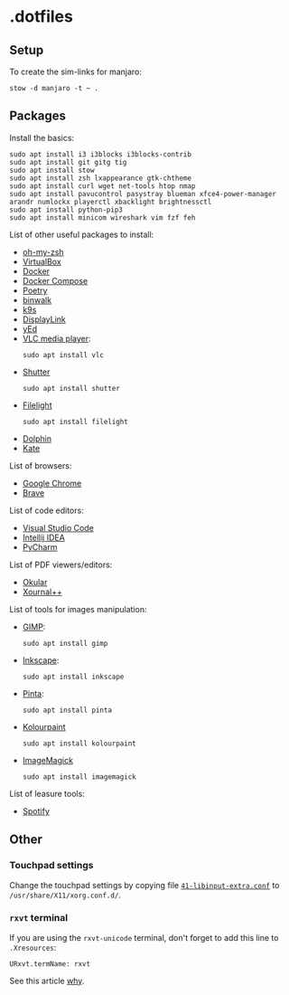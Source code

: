 # .dotfiles

## Setup

To create the sim-links for manjaro:
```
stow -d manjaro -t ~ .
```

## Packages

Install the basics:
```
sudo apt install i3 i3blocks i3blocks-contrib
sudo apt install git gitg tig
sudo apt install stow
sudo apt install zsh lxappearance gtk-chtheme
sudo apt install curl wget net-tools htop nmap
sudo apt install pavucontrol pasystray blueman xfce4-power-manager arandr numlockx playerctl xbacklight brightnessctl
sudo apt install python-pip3
sudo apt install minicom wireshark vim fzf feh
```

List of other useful packages to install:
- [oh-my-zsh](https://ohmyz.sh/)
- [VirtualBox](https://www.virtualbox.org/)
- [Docker](https://docs.docker.com/engine/install/ubuntu/)
- [Docker Compose](https://docs.docker.com/compose/install/)
- [Poetry](https://python-poetry.org/)
- [binwalk](https://github.com/ReFirmLabs/binwalk)
- [k9s](https://k9scli.io/)
- [DisplayLink](https://www.synaptics.com/products/displaylink-graphics/downloads)
- [yEd](https://www.yworks.com/products/yed)
- [VLC media player](https://www.videolan.org/vlc/):
  ```
  sudo apt install vlc
  ```
- [Shutter](https://shutter-project.org/)
  ```
  sudo apt install shutter
  ```
- [Filelight](https://apps.kde.org/nl/filelight/)
  ```
  sudo apt install filelight
  ```
- [Dolphin](https://apps.kde.org/nl/dolphin/)
- [Kate](https://kate-editor.org/en-gb/)

List of browsers:
- [Google Chrome](https://www.google.com/intl/en_uk/chrome/)
- [Brave](https://brave.com/)

List of code editors:
- [Visual Studio Code](https://code.visualstudio.com/)
- [Intellij IDEA](https://www.jetbrains.com/idea/)
- [PyCharm](https://www.jetbrains.com/pycharm/)

List of PDF viewers/editors:
- [Okular](https://okular.kde.org/)
- [Xournal++](https://xournalpp.github.io/)

List of tools for images manipulation:
- [GIMP](https://www.gimp.org/):
  ```
  sudo apt install gimp
  ```
- [Inkscape](https://inkscape.org/):
  ```
  sudo apt install inkscape
  ```
- [Pinta](https://www.pinta-project.com/):
  ```
  sudo apt install pinta
  ```
- [Kolourpaint](https://apps.kde.org/nl/kolourpaint/)
  ```
  sudo apt install kolourpaint
  ```
- [ImageMagick](https://imagemagick.org/index.php)
  ```
  sudo apt install imagemagick
  ```

List of leasure tools:
- [Spotify](https://www.spotify.com/us/download/other/)

## Other

### Touchpad settings

Change the touchpad settings by copying file [`41-libinput-extra.conf`](41-libinput-extra.conf) to `/usr/share/X11/xorg.conf.d/`.

### `rxvt` terminal

If you are using the `rxvt-unicode` terminal, don't forget to add this line to `.Xresources`:

```
URxvt.termName: rxvt
```

See this article [why](https://wiki.archlinux.org/title/Rxvt-unicode#Remote_Hosts).